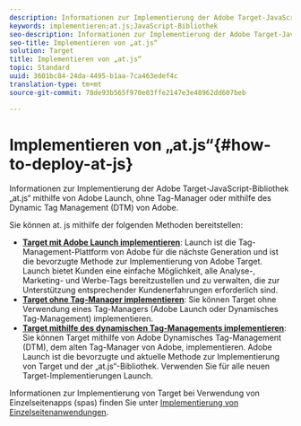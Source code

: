 ```yaml
---
description: Informationen zur Implementierung der Adobe Target-JavaScript-Bibliothek „at.js“ mithilfe von Adobe Launch, ohne Tag-Manager oder mithilfe des Dynamic Tag Management (DTM) von Adobe.
keywords: implementieren;at.js;JavaScript-Bibliothek
seo-description: Informationen zur Implementierung der Adobe Target-JavaScript-Bibliothek „at.js“ mithilfe von Adobe Launch, ohne Tag-Manager oder mithilfe des Dynamic Tag Management (DTM) von Adobe.
seo-title: Implementieren von „at.js“
solution: Target
title: Implementieren von „at.js“
topic: Standard
uuid: 3601bc84-24da-4495-b1aa-7ca463edef4c
translation-type: tm+mt
source-git-commit: 78de93b565f970e03ffe2147e3e48962dd607beb

---
```



# Implementieren von „at.js“{#how-to-deploy-at-js}

Informationen zur Implementierung der Adobe Target-JavaScript-Bibliothek „at.js“ mithilfe von Adobe Launch, ohne Tag-Manager oder mithilfe des Dynamic Tag Management (DTM) von Adobe.

Sie können at. js mithilfe der folgenden Methoden bereitstellen:

* **[Target mit Adobe Launch implementieren](/help/c-implementing-target/c-implementing-target-for-client-side-web/how-to-deployatjs/cmp-implementing-target-using-adobe-launch.md)**: Launch ist die Tag-Management-Plattform von Adobe für die nächste Generation und ist die bevorzugte Methode zur Implementierung von Adobe Target. Launch bietet Kunden eine einfache Möglichkeit, alle Analyse-, Marketing- und Werbe-Tags bereitzustellen und zu verwalten, die zur Unterstützung entsprechender Kundenerfahrungen erforderlich sind.
* **[Target ohne Tag-Manager implementieren](/help/c-implementing-target/c-implementing-target-for-client-side-web/how-to-deployatjs/implementing-target-without-a-tag-manager.md)**: Sie können Target ohne Verwendung eines Tag-Managers (Adobe Launch oder Dynamisches Tag-Management) implementieren.
* **[Target mithilfe des dynamischen Tag-Managements implementieren](/help/c-implementing-target/c-implementing-target-for-client-side-web/how-to-deployatjs/implementing-target-using-dynamic-tag-management.md)**: Sie können Target mithilfe von Adobe Dynamisches Tag-Management (DTM), dem alten Tag-Manager von Adobe, implementieren. Adobe Launch ist die bevorzugte und aktuelle Methode zur Implementierung von Target und der „at.js“-Bibliothek. Verwenden Sie für alle neuen Target-Implementierungen Launch.

Informationen zur Implementierung von Target bei Verwendung von Einzelseitenapps (spas) finden Sie unter [Implementierung von Einzelseitenanwendungen](/help/c-implementing-target/c-implementing-target-for-client-side-web/how-to-deployatjs/target-atjs-single-page-application.md).